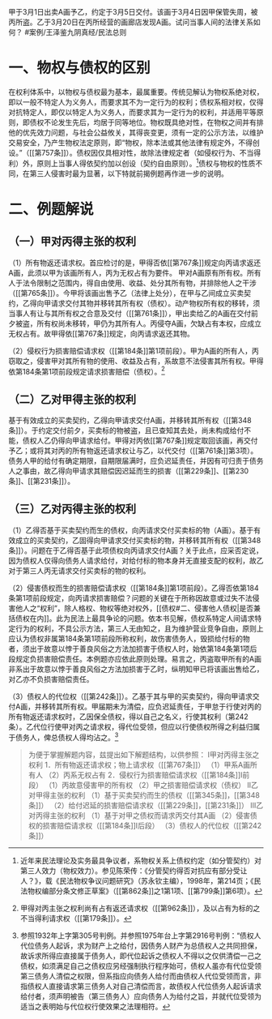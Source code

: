 甲于3月1日出卖A画予乙，约定于3月5日交付。该画于3月4日因甲保管失周，被丙所盗。乙于3月20日在丙所经营的画廊店发现A画。试问当事人间的法律关系如何？ #案例/王泽鉴九阴真经/民法总则

# 一、物权与债权的区别

在权利体系中，以物权与债权最为基本，最属重要。传统见解认为物权系绝对权，即以一般不特定人为义务人，而要求其不为一定行为的权利；债权系相对权，仅得对抗特定人，即仅以特定人为义务人，而要求其为一定行为的权利，并适用平等原则，即债权不论发生先后，均居于同等地位。物权既具绝对性，在物权之间并有排他的优先效力问题，与社会公益攸关，其得丧变更，须有一定的公示方法，以维护交易安全，乃产生物权法定原则，即“物权，除本法或其他法律有规定外，不得创设。”（[[第757条]]）。债权因仅具相对性，故除法律规定者（如侵权行为、不当得利）外，原则上当事人得依契约加以创设（契约自由原则）。[^1]债权与物权的性质不同，在第三人侵害时最为显著，以下特就前揭例题再作进一步的说明。

[^1]:近年来民法理论及实务最具争议者，系物权关系上债权约定（如分管契约）对第三人效力（物权效力）。参见陈荣传：《分管契约得否对抗应有部分受让人？》，载《民法物权争议问题研究》（苏永钦主编），1998年，第214页；《民法物权编部分条文修正草案》（[[第862条]]之1第1项、[[第799条]]第6项）。

# 二、例题解说

## （一）甲对丙得主张的权利

（1）所有物返还请求权。首应检讨的是，甲得否依[[第767条]]规定向丙请求返还A画，此须以甲为该画所有人，丙为无权占有为要件。
甲对A画原有所有权。所有人于法令限制之范围内，得自由使用、收益、处分其所有物，并排除他人之干涉（[[第765条]]）。今甲将该画出售予乙（法律上处分），在甲与乙间成立买卖契约，乙得向甲请求交付其物并移转其所有权（债权）。动产物权所有权的移转，须当事人有让与其所有权之合意及交付（[[第761条]]），甲出卖给乙的A画在交付前夕被盗，所有权尚未移转，甲仍为其所有人。丙侵夺A画，欠缺占有本权，应成立无权占有。故甲得依[[第767条]]规定，向丙请求返还其物。

（2）侵权行为损害赔偿请求权（[[第184条]]第1项前段）。甲为A画的所有人，丙窃取之，侵害甲对其所有物的使用、收益及占有，系故意不法侵害其所有权。甲得依第184条第1项前段规定请求损害赔偿（债权）。[^3]

[^3]:甲得对丙主张之权利尚有占有返还请求权（[[第962条]]），及以占有为标的之不当得利请求权（[[第179条]]）。

## （二）乙对甲得主张的权利

基于有效成立的买卖契约，乙得向甲请求交付A画，并移转其所有权（[[第348条]]）。于约定交付前夕，买卖标的物被盗，且已查知其去处，尚未构成给付不能，债权人乙仍得向甲请求给付。甲得对丙依[[第767条]]规定取回该画，再交付予乙；或将其对丙的所有物返还请求权让与乙，以代交付（[[第761条]]第3项）。债务人甲的给付有确定期限，自期限届满时，应负迟延责任，并因有可归责于债务人之事由，故乙得向甲请求其赔偿因迟延而生的损害（[[第229条]]、[[第230条]]、[[第231条]]）。

## （三）乙对丙得主张的权利

（1）乙得否基于买卖契约而生的债权，向丙请求交付买卖标的物（A画）。基于有效成立的买卖契约，乙固得向甲请求交付买卖标的物，并移转其所有权（[[第348条]]）。问题在于乙得否基于此项债权向丙请求交付A画？关于此点，应采否定说，因为债权人仅得向债务人请求给付，对给付标的物本身并无直接支配的权利，故乙对于第三人丙无请求交付买卖标的物的权利。

（2）侵害债权而生的损害赔偿请求权（[[第184条]]第1项前段）。乙得否依第184条第1项前段规定，向丙请求损害赔偿？问题的关键在于所称因故意或过失不法侵害他人之“权利”，除人格权、物权等绝对权外，[[债权#二、侵害他人债权|是否兼括债权在内]]。此为民法上最具争论的问题。依本书见解，债权系特定人间请求特定行为的权利，不具公示方法，第三人无由知之，且为维护营业竞争自由，原则上应认为债权非属第184条第1项前段所称权利，故伤害债务人，毁损给付标的物者，须出于故意以悖于善良风俗之方法加损害于债权人时，始依第184条第1项后段规定负损害赔偿责任。本例题亦应依此原则处理。易言之，丙盗取甲所有的A画非系出于故意以悖于善良风俗之方法加损害于乙时，纵明知甲已将该画出售给乙，对乙亦不负损害赔偿责任。

（3）债权人的代位权（[[第242条]]）。乙基于其与甲的买卖契约，得向甲请求交付A画，并移转其所有权。甲届期未为清偿，应负迟延责任，于甲怠于行使对丙的所有物返还请求权时，乙因保全债权，得以自己之名义，行使其权利（第242条）。乙代位行使甲对丙之请求权，得代位受领，但应以行使债权所得之利益归属于债务人，俾总债权人得均沾之。[^4]

[^4]:参照1932年上字第305号判例。并参照1975年台上字第2916号判例：“债权人代位债务人起诉，求为财产上之给付，因债务人财产为总债权人之共同担保，故诉求所得应直接属于债务人，即代位起诉之债权人不得以之仅供清偿一己之债权，如须满足自己之债权应另经强制执行程序始可，债权人虽亦有代位受领第三债务人清偿之权限，但系指应向债务人给付而由债权人代位受领而言，非指债权人直接请求第三债务人对自己清偿而言，故债权人代位债务人起诉请求给付者，须声明被告（第三债务人）应向债务人为给付之旨，并就代位受领为适当之表明始与代位权行使效果之法理相符。

>为便于掌握解题内容，兹提出如下解题结构，以供参照：
I甲对丙得主张之权利
1．所有物返还请求权；物上请求权（[[第767条]]）
（1）甲系A画所有人
（2）丙系无权占有
2．侵权行为损害赔偿请求权（[[第184条]]I前段）
（1）丙故意侵害甲的所有权
（2）甲之损害赔偿请求权（债权）
II乙对甲得主张的权利
（1）基于买卖契约而生的债权（[[第345条]]，[[第348条]]）
（2）给付迟延的损害赔偿请求权（[[第229条]]，[[第231条]]）
III乙对丙得主张的权利
（1）基于对甲之债权而请求丙交付其A画
（2）侵害债权的损害赔偿请求权（[[第184条]]I后段）
（3）债权人的代位权（[[第242条]]）



